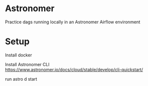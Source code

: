 # Astronomer
Practice dags running locally in an Astronomer Airflow environment

# Setup
Install docker

Install Astronomer CLI https://www.astronomer.io/docs/cloud/stable/develop/cli-quickstart/

run astro d start 

